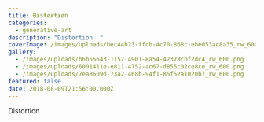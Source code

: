 ```yaml
---
title: Đɨsŧøɍŧɨøn
categories:
  - generative-art
description: "Distortion  "
coverImage: /images/uploads/bec44b23-ffcb-4c70-868c-ebe053ac8a35_rw_600.png
gallery:
  - /images/uploads/b6b55643-1152-4901-8a54-42378cbf2dc4_rw_600.png
  - /images/uploads/6001411e-e811-4752-ac67-d855c02ce8ce_rw_600.png
  - /images/uploads/7ea8609d-73a2-468b-94f1-85f52a1020b7_rw_600.png
featured: false
date: 2018-08-09T21:56:00.000Z
---
```

Distortion

